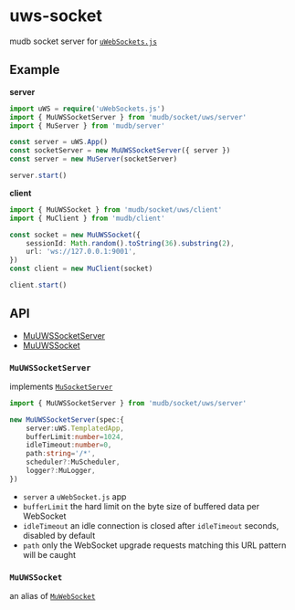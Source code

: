 # uws-socket
mudb socket server for [`uWebSockets.js`](https://github.com/uNetworking/uWebSockets.js)

## Example

**server**
```ts
import uWS = require('uWebSockets.js')
import { MuUWSSocketServer } from 'mudb/socket/uws/server'
import { MuServer } from 'mudb/server'

const server = uWS.App()
const socketServer = new MuUWSSocketServer({ server })
const server = new MuServer(socketServer)

server.start()
```

**client**
```ts
import { MuUWSSocket } from 'mudb/socket/uws/client'
import { MuClient } from 'mudb/client'

const socket = new MuUWSSocket({
    sessionId: Math.random().toString(36).substring(2),
    url: 'ws://127.0.0.1:9001',
})
const client = new MuClient(socket)

client.start()
```

## API
* [MuUWSSocketServer](#muuwssocketserver)
* [MuUWSSocket](#muuwssocket)

### `MuUWSSocketServer`
implements [`MuSocketServer`](../README#musocketserver)

```ts
import { MuUWSSocketServer } from 'mudb/socket/uws/server'

new MuUWSSocketServer(spec:{
    server:uWS.TemplatedApp,
    bufferLimit:number=1024,
    idleTimeout:number=0,
    path:string='/*',
    scheduler?:MuScheduler,
    logger?:MuLogger,
})
```
* `server` a `uWebSocket.js` app
* `bufferLimit` the hard limit on the byte size of buffered data per WebSocket
* `idleTimeout` an idle connection is closed after `idleTimeout` seconds, disabled by default
* `path` only the WebSocket upgrade requests matching this URL pattern will be caught

### `MuUWSSocket`
an alias of [`MuWebSocket`](../web/README#muwebsocket)
